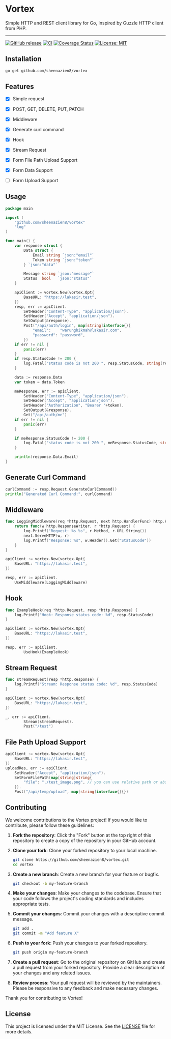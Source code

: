 # Vortex
Simple HTTP and REST client library for Go, Inspired by Guzzle HTTP client from PHP.
<hr>


[![GitHub release](https://img.shields.io/github/release/sheenazien8/vortex.svg)](https://GitHub.com/sheenazien8/vortex/releases/)
[![CI](https://github.com/sheenazien8/vortex/actions/workflows/ci.yml/badge.svg)](https://github.com/sheenazien8/vortex/actions/workflows/ci.yml)
[![Coverage Status](https://coveralls.io/repos/github/sheenazien8/vortex/badge.svg?branch=master)](https://coveralls.io/github/sheenazien8/vortex?branch=master)
[![License: MIT](https://img.shields.io/badge/License-MIT-yellow.svg)](https://opensource.org/licenses/MIT)

## Installation
```sh
go get github.com/sheenazien8/vortex
```

## Features
- [x] Simple request
- [x] POST, GET, DELETE, PUT, PATCH
- [x] Middleware
- [x] Generate curl command
- [x] Hook 
- [x] Stream Request
- [x] Form File Path Upload Support
- [x] Form Data Support
- [ ] Form Upload Support


## Usage
```go
package main

import (
	"github.com/sheenazien8/vortex"
	"log"
)

func main() {
	var response struct {
		Data struct {
			Email string `json:"email"`
			Token string `json:"token"`
		} `json:"data"`

		Message string `json:"message"`
		Status  bool   `json:"status"`
	}

	apiClient := vortex.New(vortex.Opt{
		BaseURL: "https://lakasir.test",
	})
	resp, err := apiClient.
		SetHeader("Content-Type", "application/json").
		SetHeader("Accept", "application/json").
		SetOutput(&response).
		Post("/api/auth/login", map[string]interface{}{
			"email":    "warunghikmah@lakasir.com",
			"password": "password",
		})
	if err != nil {
		panic(err)
	}
	if resp.StatusCode != 200 {
		log.Fatal("status code is not 200 ", resp.StatusCode, string(resp.Body))
	}

	data := response.Data
	var token = data.Token

	meResponse, err := apiClient.
		SetHeader("Content-Type", "application/json").
		SetHeader("Accept", "application/json").
		SetHeader("Authorization", "Bearer "+token).
		SetOutput(&response).
		Get("/api/auth/me")
	if err != nil {
		panic(err)
	}

	if meResponse.StatusCode != 200 {
		log.Fatal("status code is not 200 ", meResponse.StatusCode, string(meResponse.Body))
	}

	println(response.Data.Email)
}
```

## Generate Curl Command
```go
curlCommand := resp.Request.GenerateCurlCommand()
println("Generated Curl Command:", curlCommand)

```

## Middleware
```go
func LoggingMiddleware(req *http.Request, next http.HandlerFunc) http.HandlerFunc {
	return func(w http.ResponseWriter, r *http.Request) {
		log.Printf("Request: %s %s", r.Method, r.URL.String())
		next.ServeHTTP(w, r)
		log.Printf("Response: %s", w.Header().Get("StatusCode"))
	}
}

apiClient := vortex.New(vortex.Opt{
    BaseURL: "https://lakasir.test",
})

resp, err := apiClient.
    UseMiddleware(LoggingMiddleware)
```

## Hook
```go
func ExampleHook(req *http.Request, resp *http.Response) {
	log.Printf("Hook: Response status code: %d", resp.StatusCode)
}

apiClient := vortex.New(vortex.Opt{
    BaseURL: "https://lakasir.test",
})

resp, err := apiClient.
		UseHook(ExampleHook)
```

## Stream Request
```go
func streamRequest(resp *http.Response) {
	log.Printf("Stream: Response status code: %d", resp.StatusCode)
}

apiClient := vortex.New(vortex.Opt{
    BaseURL: "https://lakasir.test",
})

_, err := apiClient.
		Stream(streamRequest).
		Post("/test")
```

## File Path Upload Support
```go
apiClient := vortex.New(vortex.Opt{
    BaseURL: "https://lakasir.test",
})
uploadRes, err := apiClient.
	SetHeader("Accept", "application/json").
	SetFormFilePath(map[string]string{
		"file": "./test_image.png", // you can use relative path or absolute path
	}).
	Post("/api/temp/upload", map[string]interface{}{})

```

## Contributing

We welcome contributions to the Vortex project! If you would like to contribute, please follow these guidelines:

1. **Fork the repository**: Click the "Fork" button at the top right of this repository to create a copy of the repository in your GitHub account.

2. **Clone your fork**: Clone your forked repository to your local machine.
    ```sh
    git clone https://github.com/sheenazien8/vortex.git
    cd vortex
    ```

3. **Create a new branch**: Create a new branch for your feature or bugfix.
    ```sh
    git checkout -b my-feature-branch
    ```

4. **Make your changes**: Make your changes to the codebase. Ensure that your code follows the project's coding standards and includes appropriate tests.

5. **Commit your changes**: Commit your changes with a descriptive commit message.
    ```sh
    git add .
    git commit -m "Add feature X"
    ```

6. **Push to your fork**: Push your changes to your forked repository.
    ```sh
    git push origin my-feature-branch
    ```

7. **Create a pull request**: Go to the original repository on GitHub and create a pull request from your forked repository. Provide a clear description of your changes and any related issues.

8. **Review process**: Your pull request will be reviewed by the maintainers. Please be responsive to any feedback and make necessary changes.

Thank you for contributing to Vortex!

## License

This project is licensed under the MIT License. See the [LICENSE](LICENSE) file for more details.
